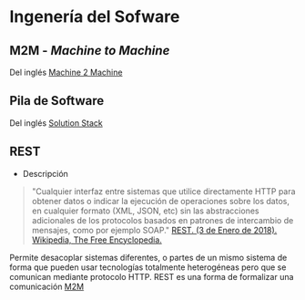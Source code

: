 # Ingenería del Sofware

## M2M - *Machine to Machine*

Del inglés [Machine 2 Machine](https://es.wikipedia.org/wiki/M2M)

## Pila de Software

Del inglés [Solution Stack](https://en.wikipedia.org/wiki/Solution_stack)

## REST 

- Descripción

> "Cualquier interfaz entre sistemas que utilice directamente HTTP para obtener datos o indicar la ejecución de operaciones sobre los datos, en cualquier formato (XML, JSON, etc) sin las abstracciones adicionales de los protocolos basados en patrones de intercambio de mensajes, como por ejemplo SOAP." [REST. (3 de Enero de 2018). Wikipedia, The Free Encyclopedia.](https://en.wikipedia.org/wiki/Representational_state_transfer) 

Permite desacoplar sistemas diferentes, o partes de un mismo sistema de forma que pueden usar tecnologías totalmente heterogéneas pero que se comunican mediante protocolo HTTP. REST es una forma de formalizar una comunicación [M2M]()

